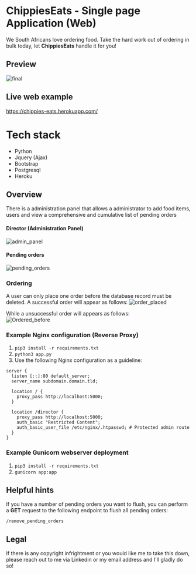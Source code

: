 # ChippiesEats - Single page Application (Web)

We South Africans love ordering food. Take the hard work out of ordering in bulk today, let **ChippiesEats** handle it for you!

## Preview
![final](https://user-images.githubusercontent.com/39983886/117582703-99e6f380-b103-11eb-9ace-b65cd7bd9fc6.png)

## Live web example
https://chippies-eats.herokuapp.com/

# Tech stack
- Python
- Jquery (Ajax)
- Bootstrap
- Postgresql
- Heroku

## Overview

There is a administration panel that allows a administrator to add food items, users and view a comprehensive and cumulative list of pending orders

#### Director (Administration Panel)
![admin_panel](https://user-images.githubusercontent.com/39983886/119234188-d6b3e100-bb2c-11eb-89aa-61ad29cedefa.png)

#### Pending orders
![pending_orders](https://user-images.githubusercontent.com/39983886/119234222-0bc03380-bb2d-11eb-8fd2-f2c8de109279.png)


### Ordering

A user can only place one order before the database record must be deleted. A successful order will appear as follows:
![order_placed](https://user-images.githubusercontent.com/39983886/119234290-5e015480-bb2d-11eb-96e3-c7a9f47c1241.png)

While a unsuccessful order will appears as follows: <br>
![Ordered_before](https://user-images.githubusercontent.com/39983886/119234282-5641b000-bb2d-11eb-975f-9bc8bad5415c.png)


### Example Nginx configuration (Reverse Proxy)

1. `pip3 install -r requirements.txt`
2. `python3 app.py`
3. Use the following Nginx configuration as a guideline:

```
server {
  listen [::]:80 default_server;
  server_name subdomain.domain.tld;

  location / { 
    proxy_pass http://localhost:5000;
  }

  location /director {
    proxy_pass http://localhost:5000;
    auth_basic "Restricted Content";
    auth_basic_user_file /etc/nginx/.htpasswd; # Protected admin route
  }
}

```
### Example Gunicorn webserver deployment
1. `pip3 install -r requirements.txt`
2. `gunicorn app:app`

## Helpful hints

If you have a number of pending orders you want to flush, you can perform a **GET** request to the following endpoint to flush all pending orders:

`/remove_pending_orders`


## Legal 
If there is any copyright infrightment or you would like me to take this down, please reach out to me via Linkedin or my email address and I'll gladly do so!
